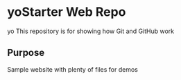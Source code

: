 # yoStarter Web Repo
yo
This repository is for showing how Git and GitHub work

## Purpose

Sample website with plenty of files for demos